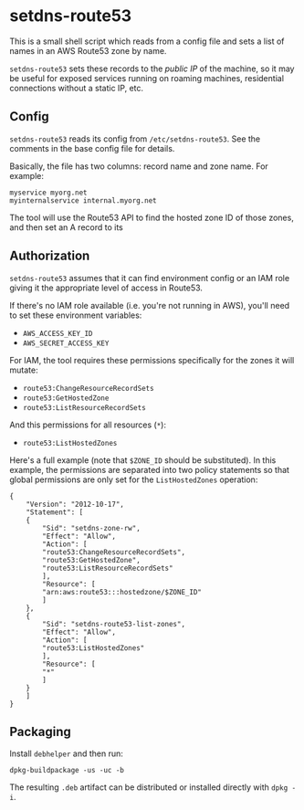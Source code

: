 # setdns-route53

This is a small shell script which reads from a config file and sets a list of
names in an AWS Route53 zone by name.

`setdns-route53` sets these records to the *public IP* of the machine, so it
may be useful for exposed services running on roaming machines, residential
connections without a static IP, etc.

## Config

`setdns-route53` reads its config from `/etc/setdns-route53`. See the comments
in the base config file for details.

Basically, the file has two columns: record name and zone name. For example:

	myservice myorg.net
	myinternalservice internal.myorg.net

The tool will use the Route53 API to find the hosted zone ID of those zones,
and then set an A record to its

## Authorization

`setdns-route53` assumes that it can find environment config or an IAM role
giving it the appropriate level of access in Route53.

If there's no IAM role available (i.e. you're not running in AWS), you'll need
to set these environment variables:

* `AWS_ACCESS_KEY_ID`
* `AWS_SECRET_ACCESS_KEY`

For IAM, the tool requires these permissions specifically for the zones it will
mutate:

* `route53:ChangeResourceRecordSets`
* `route53:GetHostedZone`
* `route53:ListResourceRecordSets`

And this permissions for all resources (`*`):

* `route53:ListHostedZones`

Here's a full example (note that `$ZONE_ID` should be substituted). In this
example, the permissions are separated into two policy statements so that
global permissions are only set for the `ListHostedZones` operation:

	{
	    "Version": "2012-10-17",
	    "Statement": [
		{
		    "Sid": "setdns-zone-rw",
		    "Effect": "Allow",
		    "Action": [
			"route53:ChangeResourceRecordSets",
			"route53:GetHostedZone",
			"route53:ListResourceRecordSets"
		    ],
		    "Resource": [
			"arn:aws:route53:::hostedzone/$ZONE_ID"
		    ]
		},
		{
		    "Sid": "setdns-route53-list-zones",
		    "Effect": "Allow",
		    "Action": [
			"route53:ListHostedZones"
		    ],
		    "Resource": [
			"*"
		    ]
		}
	    ]
	}

## Packaging

Install `debhelper` and then run:

	dpkg-buildpackage -us -uc -b

The resulting `.deb` artifact can be distributed or installed directly with
`dpkg -i`.
